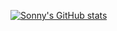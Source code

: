 [![Sonny's GitHub stats](https://github-readme-stats.vercel.app/api?username=sonnyvesali)](https://github.com/anuraghazra/github-readme-stats)
